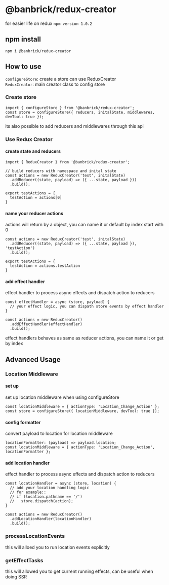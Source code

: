 # @banbrick/redux-creator
for easier life on redux ``npm version 1.0.2``

## npm install
```npm i @banbrick/redux-creator```
  
  
## How to use
``configureStore``: create a store can use ReduxCreator  
``ReduxCreator``: main creator class to config store  
   
  
### Create store
```
import { configureStore } from '@banbrick/redux-creator';
const store = configureStore({ reducers, initalState, middlewares, devTool: true });
```
its also possible to add reducers and middlewares through this api
  
  
### Use Redux Creator
  
#### create state and reducers
```
import { ReduxCreator } from '@banbrick/redux-creator';

// build reducers with namespace and inital state
const actions = new ReduxCreator('test', initalState)
  .addReducer((state, payload) => ({ ...state, payload }))
  .build();

export testActions = {
  testAction = actions[0]
}
```
  
#### name your reducer actions
actions will return by a object, you can name it or default by index start with 0

```
const actions = new ReduxCreator('test', initalState)
  .addReducer((state, payload) => ({ ...state, payload }), 'testAction')
  .build();

export testActions = {
  testAction = actions.testAction
}
```
  
#### add effect handler
effect handler to process async effects and dispatch action to reducers

```
const effectHandler = async (store, payload) {
  // your effect logic, you can dispath store events by effect handler
}

const actions = new ReduxCreator()
  .addEffectHandler(effectHandler)
  .build();

```
  
effect handlers behaves as same as reducer actions, you can name it or get by index 
<br>
  
## Advanced Usage

### Location Middleware
#### set up
set up location middleware when using configureStore
```
const locationMiddleware = { actionType: 'Location_Change_Action' };
const store = configureStore({ locationMiddleware, devTool: true });
```
  
#### config formatter
convert payload to location for location middleware
```
locationFormatter: (payload) => payload.location;
const locationMiddleware = { actionType: 'Location_Change_Action', locationFormatter };
```
  
#### add location handler
effect handler to process async effects and dispatch action to reducers
```
const locationHandler = async (store, location) {
  // add your location handling logic
  // for example::
  // if (location.pathname == '/')
  //   store.dispatch(action);
}

const actions = new ReduxCreator()
  .addLocationHandler(locationHandler)
  .build();

```
  
### processLocationEvents
this will alloed you to run location events explicitly
  
### getEffectTasks
this will allowed you to get current running effects, can be useful when doing SSR
  
